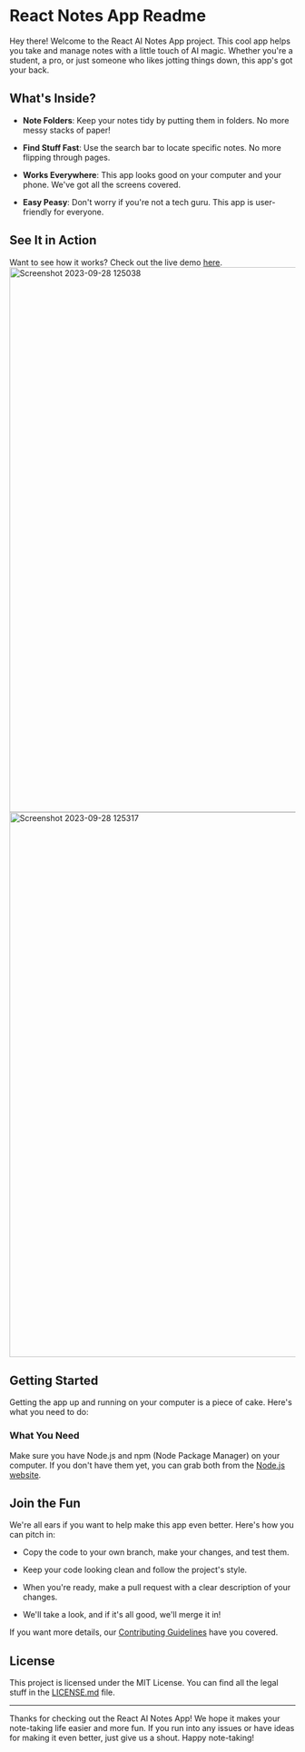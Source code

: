 # React Notes App Readme

Hey there! Welcome to the React AI Notes App project. This cool app helps you take and manage notes with a little touch of AI magic. Whether you're a student, a pro, or just someone who likes jotting things down, this app's got your back.

## What's Inside?

- **Note Folders**: Keep your notes tidy by putting them in folders. No more messy stacks of paper!

- **Find Stuff Fast**: Use the search bar to locate specific notes. No more flipping through pages.

- **Works Everywhere**: This app looks good on your computer and your phone. We've got all the screens covered.

- **Easy Peasy**: Don't worry if you're not a tech guru. This app is user-friendly for everyone.

## See It in Action

Want to see how it works? Check out the live demo [here](https://.....com).
<img width="960" alt="Screenshot 2023-09-28 125038" src="https://github.com/itsaryantiwari/react-notes-app-main/assets/122008728/a7dbe783-bed0-4790-a8c3-e4da7b1b8e8d">
<img width="960" alt="Screenshot 2023-09-28 125317" src="https://github.com/itsaryantiwari/react-notes-app-main/assets/122008728/4ad1c932-a464-4906-9ea3-580b1314c6b4">



## Getting Started

Getting the app up and running on your computer is a piece of cake. Here's what you need to do:

### What You Need

Make sure you have Node.js and npm (Node Package Manager) on your computer. If you don't have them yet, you can grab both from the [Node.js website](https://nodejs.org/).



## Join the Fun

We're all ears if you want to help make this app even better. Here's how you can pitch in:

- Copy the code to your own branch, make your changes, and test them.

- Keep your code looking clean and follow the project's style.

- When you're ready, make a pull request with a clear description of your changes.

- We'll take a look, and if it's all good, we'll merge it in!

If you want more details, our [Contributing Guidelines](CONTRIBUTING.md) have you covered.

## License

This project is licensed under the MIT License. You can find all the legal stuff in the [LICENSE.md](LICENSE.md) file.

---

Thanks for checking out the React AI Notes App! We hope it makes your note-taking life easier and more fun. If you run into any issues or have ideas for making it even better, just give us a shout. Happy note-taking!
